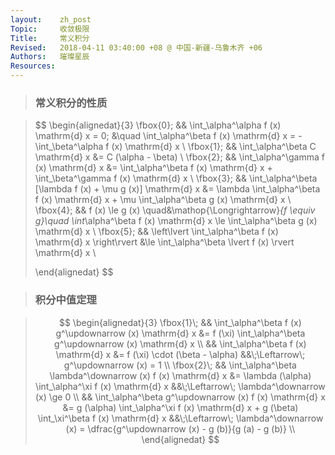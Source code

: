 ```yaml
---
layout:    zh_post
Topic:     收敛极限
Title:     常义积分
Revised:   2018-04-11 03:40:00 +08 @ 中国-新疆-乌鲁木齐 +06
Authors:   璀璨星辰
Resources:
---
```


> ### 常义积分的性质

> $$
> \begin{alignedat}{3}
> \fbox{0}\; && \int_\alpha^\alpha f (x) \mathrm{d} x = 0; &\quad \int_\alpha^\beta f (x) \mathrm{d} x = - \int_\beta^\alpha f (x) \mathrm{d} x \\
> \fbox{1}\; && \int_\alpha^\beta C \mathrm{d} x &= C (\alpha - \beta) \\
> \fbox{2}\; && \int_\alpha^\gamma f (x) \mathrm{d} x &= \int_\alpha^\beta f (x) \mathrm{d} x + \int_\beta^\gamma f (x) \mathrm{d} x \\
> \fbox{3}\; && \int_\alpha^\beta [\lambda f (x) + \mu g (x)] \mathrm{d} x &= \lambda \int_\alpha^\beta f (x) \mathrm{d} x + \mu \int_\alpha^\beta g (x) \mathrm{d} x \\
> \fbox{4}\; && f (x) \le g (x) \quad&\mathop{\Longrightarrow}_{f \equiv g}\quad \int_\alpha^\beta f (x) \mathrm{d} x \le \int_\alpha^\beta g (x) \mathrm{d} x \\
> \fbox{5}\; && \left\lvert \int_\alpha^\beta f (x) \mathrm{d} x \right\rvert &\le \int_\alpha^\beta \lvert f (x) \rvert \mathrm{d} x \\
>
> \end{alignedat}
> $$
>

> ### 积分中值定理

> $$
> \begin{alignedat}{3}
> \fbox{1}\; &&     \int_\alpha^\beta f (x) g^\updownarrow (x) \mathrm{d} x &= f (\xi) \int_\alpha^\beta g^\updownarrow (x) \mathrm{d} x \\
>            &&                        \int_\alpha^\beta f (x) \mathrm{d} x &= f (\xi) \cdot (\beta - \alpha)                                                              &&\;\Leftarrow\; g^\updownarrow (x) = 1 \\
> \fbox{2}\; && \int_\alpha^\beta \lambda^\downarrow (x) f (x) \mathrm{d} x &= \lambda (\alpha) \int_\alpha^\xi f (x) \mathrm{d} x                                         &&\;\Leftarrow\; \lambda^\downarrow (x) \ge 0 \\
>            &&     \int_\alpha^\beta g^\updownarrow (x) f (x) \mathrm{d} x &= g (\alpha) \int_\alpha^\xi f (x) \mathrm{d} x + g (\beta) \int_\xi^\beta f (x) \mathrm{d} x &&\;\Leftarrow\; \lambda^\downarrow (x) = \dfrac{g^\updownarrow (x) - g (b)}{g (a) - g (b)} \\
> \end{alignedat}
> $$
>